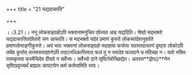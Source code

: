 +++
title = "21 यद्यदाचरति"

+++
  
  
।।3.21।। ननु लोकसङ्ग्रहोऽपि भक्तानामनुचित एवेत्यत आह यद्यदिति। श्रेष्ठो
मद्भक्तो यद्यदाचरतितदेवेतरो जन आचरति। स मद्भक्तो यदेव प्रमाणं कुरुते
लोकस्तंदेवानुवर्तते प्रमाणत्वेनाङ्गीकुरुते। अयं भावः भक्तानां
लोकसङ्ग्रहो मदाज्ञया कर्त्तव्यः यतस्तदाचरणं दृष्ट्वा लोकोऽपि तथैव
कुर्यात् तत्स्वरूपाज्ञानेऽपि तदाऽनधिकारित्वात् फलं तु न स्यादेव फलदाने च
मदिच्छा न। यतो भक्तिः परमकृपया कस्मैचिदेव दीयते न सर्वेभ्यः। सर्वेभ्यो
दाने सृष्टिरेवोच्छिद्येत। अतस्त**द्रोप()**नेन सृष्टिप्रवृत्त्यर्थं
बाह्यतः कापट्येन कर्म कर्तव्यमिति भावः।  
  
